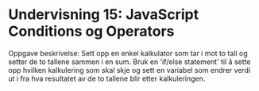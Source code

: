 # Undervisning 15: JavaScript Conditions og Operators
Oppgave beskrivelse:
Sett opp en enkel kalkulator som tar i mot to tall og setter de to tallene sammen i en sum. Bruk en 'if/else statement' til å sette opp hvilken kalkulering som skal skje og sett en variabel som endrer verdi ut i fra hva resultatet av de to tallene blir etter kalkuleringen.
